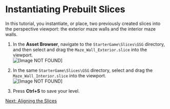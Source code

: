 # Instantiating Prebuilt Slices<a name="using-slices-instantiating"></a>

In this tutorial, you instantiate, or place, two previously created slices into the perspective viewport: the exterior maze walls and the interior maze walls\. 

1. In the **Asset Browser**, navigate to the `StarterGame\Slices\GSG` directory, and then select and drag the `Maze_Wall_Exterior.slice` into the viewport\.  
![\[Image NOT FOUND\]](http://docs.aws.amazon.com/lumberyard/latest/gettingstartedguide/images/using-slices-instantiating-exterior.png)

1. In the same `StarterGame\Slices\GSG` directory, select and drag the `Maze_Wall_Interior.slice` into the viewport\.  
![\[Image NOT FOUND\]](http://docs.aws.amazon.com/lumberyard/latest/gettingstartedguide/images/using-slices-instantiating-interior.png)

1. Press **Ctrl\+S** to save your level\.

[Next: Aligning the Slices](using-slices-aligning.md)